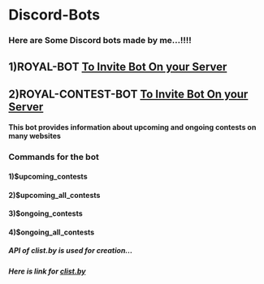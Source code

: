 # Discord-Bots
### Here are Some Discord bots made by me...!!!!
## 1)ROYAL-BOT  [To Invite Bot On your Server](https://discord.com/api/oauth2/authorize?client_id=789750399728222228&permissions=2148002880&scope=bot)
## 2)ROYAL-CONTEST-BOT  [To Invite Bot On your Server](https://discord.com/api/oauth2/authorize?client_id=864837284158636063&permissions=2148002880&scope=bot)
#### This bot provides information about upcoming and ongoing contests on many websites 
### Commands for the bot
#### 1)$upcoming_contests
#### 2)$upcoming_all_contests
#### 3)$ongoing_contests
#### 4)$ongoing_all_contests
##### API of clist.by is used for creation...
##### Here is link for [clist.by](https://clist.by/)
